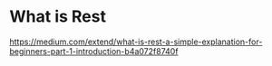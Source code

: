 # What is Rest

<https://medium.com/extend/what-is-rest-a-simple-explanation-for-beginners-part-1-introduction-b4a072f8740f>